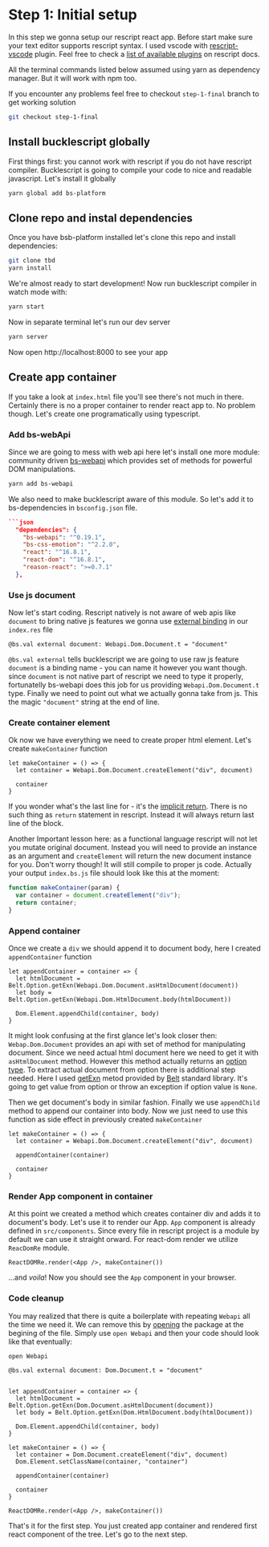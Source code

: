 # Step 1: Initial setup

In this step we gonna setup our rescript react app. Before start make sure your text editor supports rescript syntax. I used vscode with [rescript-vscode](https://marketplace.visualstudio.com/items?itemName=chenglou92.rescript-vscode) plugin. Feel free to check a [list of available plugins](https://rescript-lang.org/docs/manual/latest/editor-plugins) on rescript docs.

All the terminal commands listed below assumed using yarn as dependency manager. But it will work with npm too.

If you encounter any problems feel free to checkout `step-1-final` branch to get working solution

```bash
git checkout step-1-final
```

## Install bucklescript globally

First things first: you cannot work with rescript if you do not have rescript compiler. Bucklescript is going to compile your code to nice and readable javascript. Let's install it globally

```bash
yarn global add bs-platform
```

## Clone repo and instal dependencies

Once you have bsb-platform installed let's clone this repo and install dependencies:

```bash
git clone tbd
yarn install
```

We're almost ready to start development! Now run bucklescript compiler in watch mode with:

```bash
yarn start
```

Now in separate terminal let's run our dev server

```bash
yarn server
```

Now open http://localhost:8000 to see your app

## Create app container

If you take a look at `index.html` file you'll see there's not much in there. Certainly there is no a proper container to render react app to. No problem though. Let's create one programatically using typescript.

### Add bs-webApi

Since we are going to mess with web api here let's install one more module: community driven [bs-webapi](https://reasonml-community.github.io/bs-webapi-incubator/api/Webapi/) which provides set of methods for powerful DOM manipulations.

```bash
yarn add bs-webapi
```

We also need to make bucklescript aware of this module. So let's add it to bs-dependencies in `bsconfig.json` file.

````json
```json
  "dependencies": {
    "bs-webapi": "^0.19.1",
    "bs-css-emotion": "^2.2.0",
    "react": "^16.8.1",
    "react-dom": "^16.8.1",
    "reason-react": ">=0.7.1"
  },
````

### Use js document

Now let's start coding. Rescript natively is not aware of web apis like `document` to bring native js features we gonna use [external binding](https://rescript-lang.org/docs/manual/latest/external) in our `index.res` file

```rescript
@bs.val external document: Webapi.Dom.Document.t = "document"
```

`@bs.val external` tells bucklescript we are going to use raw js feature
`document` is a binding name - you can name it however you want though.
since `document` is not native part of rescript we need to type it properly, fortunatelly bs-webapi does this job for us providing `Webapi.Dom.Document.t` type.
Finally we need to point out what we actually gonna take from js. This the magic `"document"` string at the end of line.

### Create container element

Ok now we have everything we need to create proper html element. Let's create `makeContainer` function

```rescript
let makeContainer = () => {
  let container = Webapi.Dom.Document.createElement("div", document)

  container
}
```

If you wonder what's the last line for - it's the [implicit return](https://rescript-lang.org/docs/manual/latest/overview#blocks-1). There is no such thing as `return` statement in rescript. Instead it will always return last line of the block.

Another Important lesson here: as a functional language rescript will not let you mutate original document. Instead you will need to provide an instance as an argument and `createElement` will return the new document instance for you. Don't worry though! It will still compile to proper js code. Actually your output `index.bs.js` file should look like this at the moment:

```js
function makeContainer(param) {
  var container = document.createElement("div");
  return container;
}
```

### Append container

Once we create a `div` we should append it to document body, here I created `appendContainer` function

```rescript
let appendContainer = container => {
  let htmlDocument = Belt.Option.getExn(Webapi.Dom.Document.asHtmlDocument(document))
  let body = Belt.Option.getExn(Webapi.Dom.HtmlDocument.body(htmlDocument))

  Dom.Element.appendChild(container, body)
}
```

It might look confusing at the first glance let's look closer then:
`Webap.Dom.Document` provides an api with set of method for manipulating document. Since we need actual html document here we need to get it with `asHtmlDocument` method. However this method actually returns an [option type](https://rescript-lang.org/docs/manual/latest/api/belt/option). To extract actual document from option there is additional step needed. Here I used [getExn](https://rescript-lang.org/docs/manual/latest/api/belt/option#getexn) metod provided by [Belt](https://rescript-lang.org/docs/manual/latest/api/belt) standard library. It's going to get value from option or throw an exception if option value is `None`.

Then we get document's body in similar fashion. Finally we use `appendChild` method to append our container into body. Now we just need to use this function as side effect in previously created `makeContainer`

```rescript
let makeContainer = () => {
  let container = Webapi.Dom.Document.createElement("div", document)

  appendContainer(container)

  container
}
```

### Render App component in container

At this point we created a method which creates container div and adds it to document's body. Let's use it to render our App. `App` component is already defined in `src/components`. Since every file in rescript project is a module by default we can use it straight orward. For react-dom render we utilize `ReacDomRe` module.

```rescript
ReactDOMRe.render(<App />, makeContainer())
```

...and _voila_! Now you should see the `App` component in your browser.

### Code cleanup

You may realized that there is quite a boilerplate with repeating `Webapi` all the time we need it. We can remove this by [opening](https://rescript-lang.org/docs/manual/latest/module#opening-a-module) the package at the begining of the file. Simply use `open Webapi` and then your code should look like that eventually:

```rescript
open Webapi

@bs.val external document: Dom.Document.t = "document"


let appendContainer = container => {
  let htmlDocument = Belt.Option.getExn(Dom.Document.asHtmlDocument(document))
  let body = Belt.Option.getExn(Dom.HtmlDocument.body(htmlDocument))

  Dom.Element.appendChild(container, body)
}

let makeContainer = () => {
  let container = Dom.Document.createElement("div", document)
  Dom.Element.setClassName(container, "container")

  appendContainer(container)

  container
}

ReactDOMRe.render(<App />, makeContainer())
```

That's it for the first step. You just created app container and rendered first react component of the tree. Let's go to the next step.

